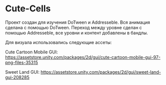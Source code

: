 # Cute-Cells

Проект создан для изучения DoTween и Addresseble. 
Вся анимация сделана с помощью DoTween. 
Переход между уровне сделан с помощью Addresseble, все уровни и контент добавлены в бандлы.

Для визуала использовались следующие ассеты:

Cute Cartoon Mobile GUI:
https://assetstore.unity.com/packages/2d/gui/cute-cartoon-mobile-gui-97-png-files-35315

Sweet Land GUI: 
https://assetstore.unity.com/packages/2d/gui/sweet-land-gui-208285
